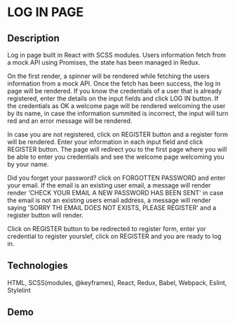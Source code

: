 # LOG IN PAGE

## Description
Log in page built in React with SCSS modules. Users information fetch from a mock API using Promises, the state has been managed in Redux.

On the first render, a spinner will be rendered while fetching the users information from a mock API. Once the fetch has been success, the log in page will be rendered. If you know the credentials of a user that is already registered, enter the details on the input fields and click LOG IN button. If the credentials as OK a welcome page will be rendered welcoming the user by its name, in case the information summited is incorrect, the input will turn red and an error message will be rendered.

In case you are not registered, click on REGISTER button and a register form will be rendered. Enter your information in each input field and click REGISTER button. The page will redirect you to the first page where you will be able to enter you credentials and see the welcome page welcoming you by your name.

Did you forget your password? click on FORGOTTEN PASSWORD and enter your email. If the email is an existing user email, a message will render render 'CHECK YOUR EMAIL A NEW PASSWORD HAS BEEN SENT' in case the email is not an existing users email address, a message will render saying 'SORRY THI EMAIL DOES NOT EXISTS, PLEASE REGISTER' and a register button will render. 

Click on REGISTER button to be redirected to register form, enter yor credential to register yourslef, click on REGISTER and you are ready to log in.

## Technologies
HTML, SCSS(modules, @keyframes), React, Redux, Babel, Webpack, Eslint, Stylelint

## Demo
